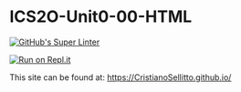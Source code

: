 # ICS2O-Unit0-00-HTML

[![GitHub's Super Linter](https://github.com/CristianoSellitto/<REPOSITORY>/workflows/GitHub's%20Super%20Linter/badge.svg)](https://github.com/CristianoSellitto/<REPOSITORY>/actions)

[![Run on Repl.it](https://repl.it/badge/github/CristianoSellitto/<REPOSITORY>)](https://repl.it/github/CristianoSellitto/<REPOSITORY>)

This site can be found at: [https://CristianoSellitto.github.io/<REPOSITORY>](https://CristianoSellitto.github.io/<REPOSITORY>)

